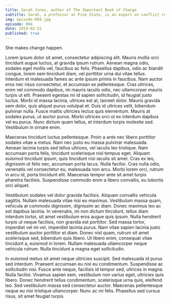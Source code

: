 ```yaml
---
title: Sarah Jones, author of The Important Book of Change
subtitle: Sarah, a professor at Pine State, is an expert on conflict resolution. Most recently she worked on a Peace Accord.
img: episode-004.jpg
episode: 004
date: 2019-02-22
published: true
---
```


She makes change happen.

Lorem ipsum dolor sit amet, consectetur adipiscing elit. Mauris mollis orci tincidunt augue luctus, at gravida ipsum rutrum. Aenean magna odio, sodales eget mollis vel, faucibus ac felis. Phasellus dapibus, odio ac blandit congue, lorem sem tincidunt diam, vel porttitor urna dui vitae tellus. Interdum et malesuada fames ac ante ipsum primis in faucibus. Nam auctor eros nec risus consectetur, et accumsan ex pellentesque. Cras ultrices, enim vel commodo dapibus, mi mauris iaculis odio, nec ullamcorper mauris turpis ut elit. Praesent egestas mi id sapien sollicitudin, id feugiat justo luctus. Morbi id massa lacinia, ultrices est at, laoreet dolor. Mauris gravida sem dolor, quis aliquet purus volutpat et. Duis id ultrices velit, bibendum pulvinar nulla. Fusce mattis ultricies lectus quis elementum. Mauris at sodales purus, ut auctor purus. Morbi ultrices orci ut ex interdum dapibus vel eu purus. Nunc dictum quam tellus, et interdum turpis molestie sed. Vestibulum in ornare enim.

Maecenas tincidunt luctus pellentesque. Proin a ante nec libero porttitor sodales vitae a metus. Nam nec justo eu massa pulvinar malesuada. Aenean lacinia turpis sed tellus ultrices, vel iaculis leo tristique. Nam accumsan porta felis, tincidunt scelerisque nisl tempus eget. Aliquam euismod tincidunt ipsum, quis tincidunt nisi iaculis sit amet. Cras ex leo, dignissim ut felis nec, accumsan porta lacus. Nulla facilisi. Cras nulla odio, venenatis vel consectetur eu, malesuada non arcu. Morbi lorem orci, rutrum in arcu id, porta tincidunt elit. Maecenas tempor ante sit amet turpis pharetra facilisis. Suspendisse commodo enim a libero convallis, eu lobortis orci aliquet.

Vestibulum sodales vel dolor gravida facilisis. Aliquam convallis vehicula sagittis. Nullam malesuada vitae nisi eu maximus. Vestibulum massa quam, vehicula at commodo dignissim, dignissim ac diam. Donec maximus leo ac est dapibus lacinia. In venenatis, mi non dictum tincidunt, tellus diam interdum tortor, sit amet vestibulum eros augue quis ipsum. Nulla hendrerit turpis ut neque facilisis, non gravida est porttitor. Sed massa tortor, imperdiet vel mi vel, imperdiet lacinia purus. Nam vitae sapien lacinia justo vestibulum auctor porttitor et diam. Donec nisl quam, rutrum sit amet scelerisque sed, bibendum quis libero. Ut libero enim, consequat vitae tincidunt a, euismod in lorem. Nullam malesuada ullamcorper neque vehicula rutrum. Nulla tincidunt a magna eget sollicitudin.

In euismod metus sit amet neque ultricies suscipit. Sed malesuada id purus sed interdum. Praesent accumsan eu nisl eu condimentum. Suspendisse ac sollicitudin nisi. Fusce ante neque, facilisis id tempor sed, ultrices in magna. Nulla facilisi. Vivamus sapien sem, vestibulum non varius eget, ultricies quis libero. Donec hendrerit tellus condimentum, scelerisque urna quis, eleifend leo. Sed vestibulum massa sed consectetur auctor. Maecenas pellentesque neque eu nisi tristique ullamcorper. Nunc ac mi felis. Phasellus sed cursus risus, sit amet feugiat turpis. 
